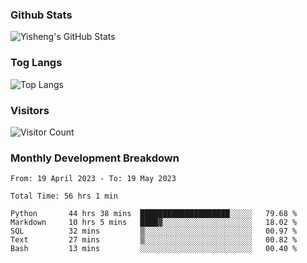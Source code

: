 ### Github Stats
![Yisheng's GitHub Stats](https://github-readme-stats-9qabuvhk1-gongyisheng.vercel.app/api?username=gongyisheng&count_private=true&show_icons=true)
### Tog Langs
![Top Langs](https://github-readme-stats-9qabuvhk1-gongyisheng.vercel.app/api/top-langs/?username=gongyisheng&layout=compact)
### Visitors
![Visitor Count](https://profile-counter.glitch.me/gongyisheng/count.svg)
### Monthly Development Breakdown
<!--START_SECTION:waka-->

```text
From: 19 April 2023 - To: 19 May 2023

Total Time: 56 hrs 1 min

Python       44 hrs 38 mins  ████████████████████░░░░░   79.68 %
Markdown     10 hrs 5 mins   ████▓░░░░░░░░░░░░░░░░░░░░   18.02 %
SQL          32 mins         ▒░░░░░░░░░░░░░░░░░░░░░░░░   00.97 %
Text         27 mins         ▒░░░░░░░░░░░░░░░░░░░░░░░░   00.82 %
Bash         13 mins         ░░░░░░░░░░░░░░░░░░░░░░░░░   00.40 %
```

<!--END_SECTION:waka-->
